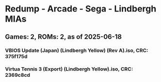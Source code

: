 # Redump - Arcade - Sega - Lindbergh MIAs
## Games: 2, ROMs: 2, as of 2025-06-18

### VBIOS Update (Japan) (Lindbergh Yellow) (Rev A).iso, CRC: 375f175d
### Virtua Tennis 3 (Export) (Lindbergh Yellow).iso, CRC: 2369c8cd
